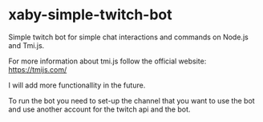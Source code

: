 # xaby-simple-twitch-bot
Simple twitch bot for simple chat interactions and commands on Node.js and Tmi.js.

For more information about tmi.js follow the official website: https://tmijs.com/

I will add more functionallity in the future.

To run the bot you need to set-up the channel that you want to use the bot and use another account for the twitch api and the bot.
